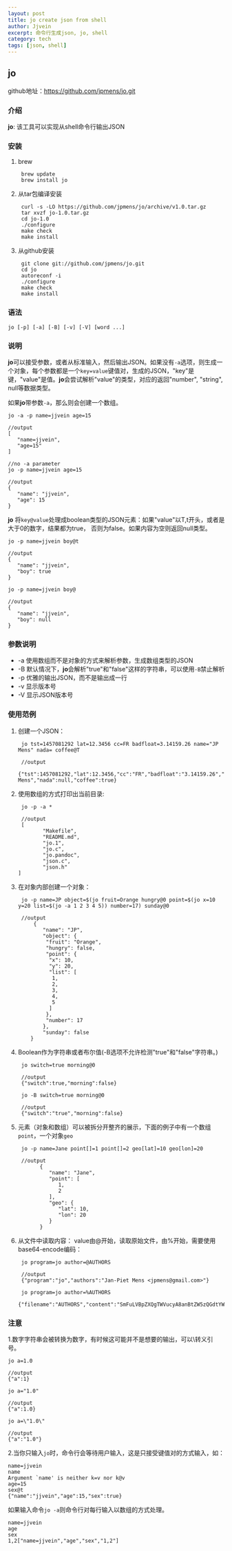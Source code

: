 ```yaml
---
layout: post
title: jo create json from shell
author: Jjvein 
excerpt: 命令行生成json, jo, shell
category: tech
tags: [json, shell]
---
```


## jo
github地址：https://github.com/jpmens/jo.git

### 介绍

**jo**: 该工具可以实现从shell命令行输出JSON



### 安装

1. brew

		brew update
		brew install jo
		
		
2. 从tar包编译安装

		curl -s -LO https://github.com/jpmens/jo/archive/v1.0.tar.gz
		tar xvzf jo-1.0.tar.gz
		cd jo-1.0
		./configure
		make check
		make install

3. 从github安装
		
		git clone git://github.com/jpmens/jo.git
		cd jo
		autoreconf -i
		./configure
		make check
		make install

### 语法

```
jo [-p] [-a] [-B] [-v] [-V] [word ...]
```

### 说明

**jo**可以接受参数，或者从标准输入，然后输出JSON。如果没有`-a`选项，则生成一个对象，每个参数都是一个`key=value`键值对，生成的JSON，"key"是键，"value"是值。**jo**会尝试解析"value"的类型，对应的返回"number", "string", null等数据类型。


如果**jo**带参数`-a`，那么则会创建一个数组。

```
jo -a -p name=jjvein age=15

//output
[
   "name=jjvein",
   "age=15"
]

//no -a parameter
jo -p name=jjvein age=15

//output
{
   "name": "jjvein",
   "age": 15
}
```

**jo** 将`key@value`处理成boolean类型的JSON元素：如果"value"以T,t开头，或者是大于0的数字，结果都为true， 否则为false。如果内容为空则返回null类型。

```
jo -p name=jjvein boy@t

//output
{
   "name": "jjvein",
   "boy": true
}

jo -p name=jjvein boy@

//output
{
   "name": "jjvein",
   "boy": null
}
```


### 参数说明

- -a 使用数组而不是对象的方式来解析参数，生成数组类型的JSON
- -B 默认情况下，**jo**会解析"true"和"false"这样的字符串，可以使用`-B`禁止解析
- -p 优雅的输出JSON，而不是输出成一行
- -v 显示版本号
- -V 显示JSON版本号

### 使用范例

1. 创建一个JSON：
		
		jo tst=1457081292 lat=12.3456 cc=FR badfloat=3.14159.26 name="JP Mens" nada= coffee@T
		
		//output
		{"tst":1457081292,"lat":12.3456,"cc":"FR","badfloat":"3.14159.26","name":"JP Mens","nada":null,"coffee":true}


2. 使用数组的方式打印出当前目录:

		jo -p -a *
		
		//output
		[
               "Makefile",
               "README.md",
               "jo.1",
               "jo.c",
               "jo.pandoc",
               "json.c",
               "json.h"
       ]
	
	
3. 在对象内部创建一个对象：

		jo -p name=JP object=$(jo fruit=Orange hungry@0 point=$(jo x=10 y=20 list=$(jo -a 1 2 3 4 5)) number=17) sunday@0
		
		//output
		    {
               "name": "JP",
               "object": {
                "fruit": "Orange",
                "hungry": false,
                "point": {
                 "x": 10,
                 "y": 20,
                 "list": [
                  1,
                  2,
                  3,
                  4,
                  5
                 ]
                },
                "number": 17
               },
               "sunday": false
           }
	

4. Boolean作为字符串或者布尔值(-B选项不允许检测"true"和"false"字符串。)

		jo switch=true morning@0
		
		//output
		{"switch":true,"morning":false}
		
		jo -B switch=true morning@0
		
		//output
		{"switch":"true","morning":false}
		
5. 元素（对象和数组）可以被拆分开整齐的展示，下面的例子中有一个数组`point`，一个对象`geo`

		jo -p name=Jane point[]=1 point[]=2 geo[lat]=10 geo[lon]=20
		
		//output
              {
                 "name": "Jane",
                 "point": [
                    1,
                    2
                 ],
                 "geo": {
                    "lat": 10,
                    "lon": 20
                 }
              }

6. 从文件中读取内容： value由@开始，读取原始文件，由%开始，需要使用base64-encode编码：

		jo program=jo author=@AUTHORS
		
		//output 
		{"program":"jo","authors":"Jan-Piet Mens <jpmens@gmail.com>"}
		
		jo program=jo author=%AUTHORS
		{"filename":"AUTHORS","content":"SmFuLVBpZXQgTWVucyA8anBtZW5zQGdtYWlsLmNvbT4K"}
		

### 注意

1.数字字符串会被转换为数字，有时候这可能并不是想要的输出，可以\转义引号。

```
jo a=1.0

//output 
{"a":1}

jo a="1.0"

//output
{"a":1.0}

jo a=\"1.0\"

//output
{"a":"1.0"}
```

2.当你只输入`jo`时，命令行会等待用户输入，这是只接受键值对的方式输入，如： 

```
name=jjvein
name
Argument `name' is neither k=v nor k@v
age=15
sex@t
{"name":"jjvein","age":15,"sex":true}
```

如果输入命令`jo -a`则命令行对每行输入以数组的方式处理。

```
name=jjvein
age
sex
1,2["name=jjvein","age","sex","1,2"]
```



